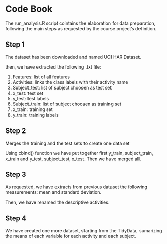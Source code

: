Code Book
================

The run\_analysis.R script cointains the elaboration for data
preparation, following the main steps as requested by the course
project’s definition.

## Step 1

The dataset has been downloaded and named UCI HAR Dataset.

then, we have extracted the following .txt file:

1.  Features: list of all features
2.  Activities: links the class labels with their activity name  
3.  Subject\_test: list of subject choosen as test set
4.  x\_test: test set
5.  y\_test: test labels
6.  Subject\_train: list of subject choosen as training set
7.  x\_train: training set
8.  y\_train: training labels

## Step 2

Merges the training and the test sets to create one data set

Using cbind() function we have put together first y\_train,
subject\_train, x\_train and y\_test, subject\_test, x\_test. Then we
have merged all.

## Step 3

As requested, we have extracts from previous dataset the following
measurements: mean and standard deviation.

Then, we have renamed the descriptive activities.

## Step 4

We have created one more dataset, starting from the TidyData, sumarizing
the means of each variable for each activity and each subject.
